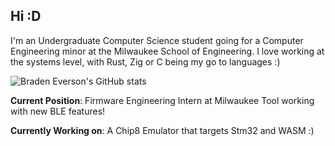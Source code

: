 ## Hi :D
I'm an Undergraduate Computer Science student going for a Computer Engineering minor at the Milwaukee School of Engineering. I love working at the systems level, with Rust, Zig or C being my go to languages :)

![Braden Everson's GitHub stats](https://github-readme-stats.vercel.app/api?username=BradenEverson&theme=monokai)

**Current Position**: Firmware Engineering Intern at Milwaukee Tool working with new BLE features!

**Currently Working on**: A Chip8 Emulator that targets Stm32 and WASM :)
